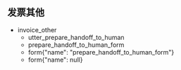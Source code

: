 ## 发票其他
* invoice_other
  - utter_prepare_handoff_to_human
  - prepare_handoff_to_human_form
  - form{"name": "prepare_handoff_to_human_form"}
  - form{"name": null}